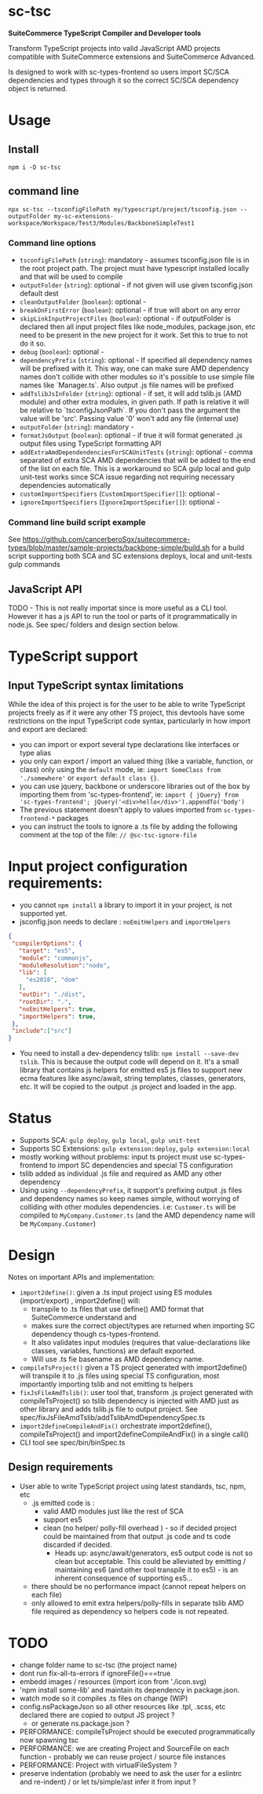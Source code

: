 # sc-tsc

**SuiteCommerce TypeScript Compiler and Developer tools**

Transform TypeScript projects into valid JavaScript AMD projects compatible with SuiteCommerce extensions and SuiteCommerce Advanced. 

Is designed to work with sc-types-frontend so users import SC/SCA dependencies and types through it so the correct SC/SCA dependency object is returned. 

# Usage

## Install

```
npm i -D sc-tsc
```

## command line

```
npx sc-tsc --tsconfigFilePath my/typescript/project/tsconfig.json --outputFolder my-sc-extensions-workspace/Workspace/Test3/Modules/BackboneSimpleTest1
```

### Command line options

 * `tsconfigFilePath` (`string`): mandatory - assumes tsconfig.json file is in the root project path. The project must have typescript installed locally and that will be used to compile
 * `outputFolder` (`string`): optional - if not given will use given tsconfig.json default dest
 * `cleanOutputFolder` (`boolean`): optional - 
 * `breakOnFirstError` (`boolean`): optional - if true will abort on any error
 * `skipLinkInputProjectFiles` (`boolean`): optional - if outputFolder is declared then all input project files like node_modules, package.json, etc need to be present in the new project for it work. Set this to true to not do it so.
 * `debug` (`boolean`): optional - 
 * `dependencyPrefix` (`string`): optional - If specified all dependency names will be prefixed with it. 
This way, one can make sure AMD dependency names don't collide with other modules so it's possible to use 
simple file names like \`Manager.ts\`. Also output .js file names will be prefixed
 * `addTslibJsInFolder` (`string`): optional - if set, it will add tslib.js (AMD module) and other extra modules, in given path. If path is relative it will be  relative to \`tsconfigJsonPath\`. If you don't pass the argument the value will be 'src'. Passing value '0' won't add any file (internal use)
 * `outputFolder` (`string`): mandatory - 
 * `formatJsOutput` (`boolean`): optional - if true it will format generated .js output files using TypeScript formatting API
 * `addExtraAmdDependendenciesForSCAUnitTests` (`string`): optional - comma separated of extra SCA AMD dependencies that will be added to the end of the list on each file. This is a workaround so SCA gulp local and gulp unit-test works since SCA issue regarding not requiring necessary dependencies automatically
 * `customImportSpecifiers` (`CustomImportSpecifier[]`): optional - 
 * `ignoreImportSpecifiers` (`IgnoreImportSpecifier[]`): optional - 


### Command line build script example

See https://github.com/cancerberoSgx/suitecommerce-types/blob/master/sample-projects/backbone-simple/build.sh for a build script supporting both SCA and SC extensions deploys, local and unit-tests gulp commands



## JavaScript API

TODO - This is not really importat since is more useful as a CLI tool. However it has a js API to run the tool or parts of it programmatically in node.js. See spec/ folders and design section below. 


# TypeScript support

## Input TypeScript syntax limitations 

While the idea of this project is for the user to be able to write TypeScript projects freely as if it were any other TS project, this devtools have some restrictions on the input TypeScript code syntax, particularly in how import and export are declared: 

 * you can import or export several type declarations like interfaces or type alias
 * you only can export / import an valued thing (like a variable, function, or class) only using the `default` mode, ie: `import SomeClass from './somewhere'` or `export default class {}`.
 * you can use jquery, backbone or underscore libraries out of the box by importing them from 'sc-types-frontend', ie: `import { jQuery} from 'sc-types-frontend'; jQuery('<div>hello</div>').appendTo('body')`
 * The previous statement doesn't apply to values imported from `sc-types-frontend-*` packages
 * you can instruct the tools to ignore a .ts file by adding the following comment at the top of the file: `// @sc-tsc-ignore-file`

# Input project configuration requirements:

 * you cannot `npm install` a library to import it in your project, is not supported yet.
 * jsconfig.json needs to declare : `noEmitHelpers` and `importHelpers`
 ```json
 {
  "compilerOptions": {
    "target": "es5",
    "module": "commonjs",
    "moduleResolution":"node",
    "lib": [
      "es2018", "dom"
    ],
    "outDir": "./dist",
    "rootDir": ".",
    "noEmitHelpers": true,
    "importHelpers": true,
  },
  "include":["src"]
}
```
 * You need to install a dev-dependency tslib: `npm install --save-dev tslib`. This is because the output code will depend on it. It's a small library that contains js helpers for emitted es5 js  files to support new ecma features like async/await, string templates, classes, generators, etc. It will be copied to the output .js project and loaded in the app.
 
# Status

 * Supports SCA: `gulp deploy`, `gulp local`, `gulp unit-test`
 * Supports SC Extensions: `gulp extension:deploy`, `gulp extension:local`
 * mostly working without problems: input ts project must use sc-types-frontend to import SC dependencies and special TS configuration
 * tslib added as individual .js file and required as AMD any other dependency
 * Using using `--dependencyPrefix`, it support's prefixing output .js files and dependency names so keep names simple, without worrying of colliding with other modules dependencies. i.e: `Customer.ts` will be compiled to `MyCompany.Customer.ts` (and the AMD dependency name will be `MyCompany.Customer`)

# Design

Notes on important APIs and implementation: 

 * `import2define()`: given a .ts input project using ES modules (import/export) , import2define() will:
   * transpile to .ts files that use define() AMD format that SuiteCommerce understand and 
   * makes sure the correct object/types are returned when importing SC dependency though cs-types-frontend. 
   * It also validates input modules (requires that value-declarations like classes, variables, functions) are default exported. 
   * Will use .ts fie basename as AMD dependency name. 
 * `compileTsProject()` given a TS project generated with import2define() will transpile it to .js files using special TS configuration, most importantly importing tslib and not emitting ts helpers
 * `fixJsFileAmdTslib()`: user tool that, transform .js project generated with compileTsProject() so tslib dependency is injected with AMD just as other library and adds tslib.js file to output project. See spec/fixJsFileAmdTslib/addTslibAmdDependencySpec.ts
 * `import2defineCompileAndFix()` orchestrate import2define(), compileTsProject() and import2defineCompileAndFix() in a single call()
 * CLI tool see spec/bin/binSpec.ts

## Design requirements

 * User able to write TypeScript project using latest standards, tsc, npm, etc
   * .js emitted code is :
     * valid AMD modules just like the rest of SCA
     * support es5
     * clean (no helper/ polly-fill overhead ) - so if decided project could be maintained from that output .js code and ts code discarded if decided. 
       * Heads up: async/await/generators, es5 output code is not so clean but acceptable. This could be alleviated by emitting / maintaining es6 (and other tool transpile it to es5) - is an inherent consequence of supporting es5... 
   * there should be no performance impact (cannot repeat helpers on each file)
   * only allowed to emit extra helpers/polly-fills in separate tslib AMD file required as dependency so helpers code is not repeated.


 # TODO

 * change folder name to sc-tsc (the project name)
 * dont run fix-all-ts-errors if ignoreFile()===true
 * embedd images / resources (import icon from './icon.svg)
 * 'npm install some-lib' and maintain its dependency in package.json.
 * watch mode so it compiles .ts files on change (WIP)
 * config.nsPackageJson so all other resources like .tpl, .scss, etc declared there are copied to output JS project ?
   * or generate ns.package.json ?
 * PERFORMANCE: compileTsProject should be executed programmatically now spawning tsc
 * PERFORMANCE: we are creating Project and SourceFile on each function - probably we can reuse project / source file instances
 * PERFORMANCE: Project with virtualFileSystem ? 
 * preserve indentation (probably we need to ask the user for a eslintrc and re-indent) / or let ts/simple/ast infer it from input ?

